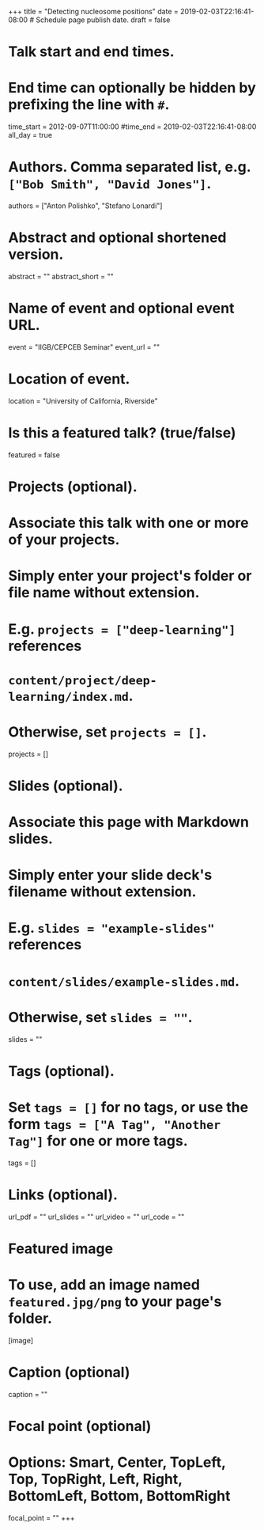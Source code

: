 +++
title = "Detecting nucleosome positions"
date = 2019-02-03T22:16:41-08:00  # Schedule page publish date.
draft = false

# Talk start and end times.
#   End time can optionally be hidden by prefixing the line with `#`.
time_start = 2012-09-07T11:00:00
#time_end = 2019-02-03T22:16:41-08:00
all_day = true

# Authors. Comma separated list, e.g. `["Bob Smith", "David Jones"]`.
authors = ["Anton Polishko", "Stefano Lonardi"]

# Abstract and optional shortened version.
abstract = ""
abstract_short = ""

# Name of event and optional event URL.
event = "IIGB/CEPCEB Seminar"
event_url = ""

# Location of event.
location = "University of California, Riverside"

# Is this a featured talk? (true/false)
featured = false

# Projects (optional).
#   Associate this talk with one or more of your projects.
#   Simply enter your project's folder or file name without extension.
#   E.g. `projects = ["deep-learning"]` references 
#   `content/project/deep-learning/index.md`.
#   Otherwise, set `projects = []`.
projects = []

# Slides (optional).
#   Associate this page with Markdown slides.
#   Simply enter your slide deck's filename without extension.
#   E.g. `slides = "example-slides"` references 
#   `content/slides/example-slides.md`.
#   Otherwise, set `slides = ""`.
slides = ""

# Tags (optional).
#   Set `tags = []` for no tags, or use the form `tags = ["A Tag", "Another Tag"]` for one or more tags.
tags = []

# Links (optional).
url_pdf = ""
url_slides = ""
url_video = ""
url_code = ""

# Featured image
# To use, add an image named `featured.jpg/png` to your page's folder. 
[image]
  # Caption (optional)
  caption = ""

  # Focal point (optional)
  # Options: Smart, Center, TopLeft, Top, TopRight, Left, Right, BottomLeft, Bottom, BottomRight
  focal_point = ""
+++
